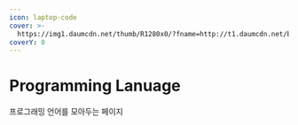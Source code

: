 ```yaml
---
icon: laptop-code
cover: >-
  https://img1.daumcdn.net/thumb/R1280x0/?fname=http://t1.daumcdn.net/brunch/service/user/2YH6/image/h2ml8aJc3vo03BzUNh7BJIy3OUU.png
coverY: 0
---
```


# Programming Lanuage

프로그래밍 언어를 모아두는 페이지
